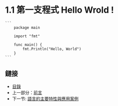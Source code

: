 # 1.1 第一支程式 Hello Wrold ! 
    
    ```
        package main

        import "fmt"

        func main() {
            fmt.Println("Hello, World")
        }
    ```

<!--Go 語言起源於 2007 年，由三位IT工程師：Robert Griesemer 、Ken Thompson和Rob Pike領導團隊所開發，在 2009 年首次公開發佈，而新語言的發明是為了解決Goole內部所遇到的工程問題，而三位IT工程師對系统編程语言，操作系統和併行都有著非常深刻的見解。

### 時間軸：

- 2007 年 9 月 21 日：雛形設計
- 2009 年 11 月 10日：首次公開發佈
- 2010 年 1 月 8 日：當選 2009 年年度語言
- 2010 年 5 月：Google投入使用-->

## 鏈接

- [目錄](directory.md)
- 上一部分：[前言](preface.md)
- 下一节: [語言的主要特性與應用案例](01.2.md)
